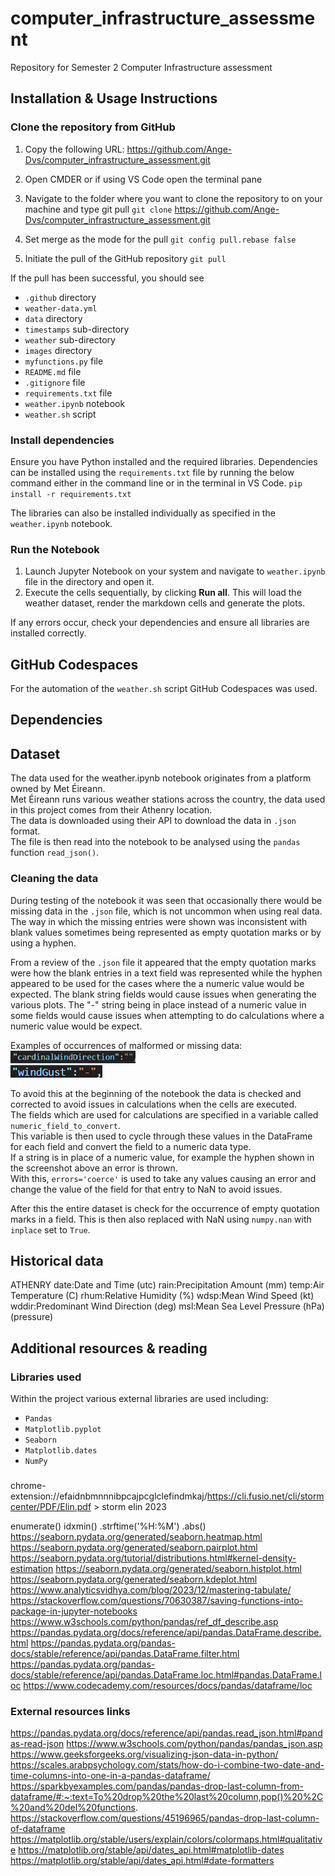 # computer_infrastructure_assessment
Repository for Semester 2 Computer Infrastructure assessment

## Installation & Usage Instructions

### Clone the repository from GitHub

1. Copy the following URL:
https://github.com/Ange-Dvs/computer_infrastructure_assessment.git

1. Open CMDER or if using VS Code open the terminal pane

1. Navigate to the folder where you want to clone the repository to on your machine and type git pull
``git clone`` https://github.com/Ange-Dvs/computer_infrastructure_assessment.git

1. Set merge as the mode for the pull
``git config pull.rebase false``

1. Initiate the pull of the GitHub repository
``git pull``

If the pull has been successful, you should see   
- ``.github`` directory 
- ``weather-data.yml``
- ``data`` directory 
- ``timestamps`` sub-directory 
- ``weather`` sub-directory
- ``images`` directory
- ``myfunctions.py`` file
- ``README.md`` file
- ``.gitignore`` file
- ``requirements.txt`` file
- ``weather.ipynb`` notebook
- ``weather.sh`` script

### Install dependencies

Ensure you have Python installed and the required libraries. 
Dependencies can be installed using the ``requirements.txt`` file by running the below command either in the command line or in the terminal in VS Code.
``pip install -r requirements.txt``

The libraries can also be installed individually as specified in the ``weather.ipynb`` notebook.

### Run the Notebook

1. Launch Jupyter Notebook on your system and navigate to ``weather.ipynb`` file in the directory and open it.
1. Execute the cells sequentially, by clicking **Run all**. This will load the weather dataset, render the markdown cells and generate the plots.

If any errors occur, check your dependencies and ensure all libraries are installed correctly.

## GitHub Codespaces

For the automation of the ``weather.sh`` script GitHub Codespaces was used.  

## Dependencies

## Dataset

The data used for the weather.ipynb notebook originates from a platform owned by Met Éireann.  
Met Éireann runs various weather stations across the country, the data used in this project comes from their Athenry location.  
The data is downloaded using their API to download the data in ``.json`` format.  
The file is then read into the notebook to be analysed using the ``pandas`` function ``read_json()``.  

### Cleaning the data 

During testing of the notebook it was seen that occasionally there would be missing data in the ``.json`` file, which is not uncommon when using real data.  
The way in which the missing entries were shown was inconsistent with blank values sometimes being represented as empty quotation marks or by using a hyphen.  

From a review of the ``.json`` file it appeared that the empty quotation marks were how the blank entries in a text field was represented while the hyphen appeared to be used for the cases where the a numeric value would be expected. The blank string fields would cause issues when generating the various plots. The "-" string being in place instead of a numeric value in some fields would cause issues when attempting to do calculations where a numeric value would be expect.  

Examples of occurrences of malformed or missing data:  
![Example of empty field with empty quotation marks](images/blank_empty_value_quotations.png)   
![Example of empty field with empty hyphen](images/blank_empty_value_hyphen.png)    

To avoid this at the beginning of the notebook the data is checked and corrected to avoid issues in calculations when the cells are executed.  
The fields which are used for calculations are specified in a variable called ``numeric_field_to_convert``.  
This variable is then used to cycle through these values in the DataFrame for each field and convert the field to a numeric data type.  
If a string is in place of a numeric value, for example the hyphen shown in the screenshot above an error is thrown.  
With this, ``errors='coerce'`` is used to take any values causing an error and change the value of the field for that entry to NaN to avoid issues.

After this the entire dataset is check for the occurrence of empty quotation marks in a field. This is then also replaced with NaN using ``numpy.nan`` with ``inplace`` set to ``True``.  

## Historical data 
ATHENRY
date:Date and Time (utc)
rain:Precipitation Amount (mm)
temp:Air Temperature (C)
rhum:Relative Humidity (%)
wdsp:Mean Wind Speed (kt)
wddir:Predominant Wind Direction (deg)
msl:Mean Sea Level Pressure (hPa) (pressure) 


## Additional resources & reading

### Libraries used

Within the project various external libraries are used including: 

- ``Pandas``
- ``Matplotlib.pyplot``
- ``Seaborn``
- ``Matplotlib.dates``
- ``NumPy``


###

chrome-extension://efaidnbmnnnibpcajpcglclefindmkaj/https://cli.fusio.net/cli/stormcenter/PDF/Elin.pdf > storm elin 2023

enumerate()
idxmin()
.strftime('%H:%M')
.abs()
https://seaborn.pydata.org/generated/seaborn.heatmap.html
https://seaborn.pydata.org/generated/seaborn.pairplot.html
https://seaborn.pydata.org/tutorial/distributions.html#kernel-density-estimation
https://seaborn.pydata.org/generated/seaborn.histplot.html
https://seaborn.pydata.org/generated/seaborn.kdeplot.html
https://www.analyticsvidhya.com/blog/2023/12/mastering-tabulate/
https://stackoverflow.com/questions/70630387/saving-functions-into-package-in-jupyter-notebooks
https://www.w3schools.com/python/pandas/ref_df_describe.asp
https://pandas.pydata.org/docs/reference/api/pandas.DataFrame.describe.html
https://pandas.pydata.org/pandas-docs/stable/reference/api/pandas.DataFrame.filter.html
https://pandas.pydata.org/pandas-docs/stable/reference/api/pandas.DataFrame.loc.html#pandas.DataFrame.loc
https://www.codecademy.com/resources/docs/pandas/dataframe/loc





### External resources links
https://pandas.pydata.org/docs/reference/api/pandas.read_json.html#pandas-read-json
https://www.w3schools.com/python/pandas/pandas_json.asp
https://www.geeksforgeeks.org/visualizing-json-data-in-python/
https://scales.arabpsychology.com/stats/how-do-i-combine-two-date-and-time-columns-into-one-in-a-pandas-dataframe/
https://sparkbyexamples.com/pandas/pandas-drop-last-column-from-dataframe/#:~:text=To%20drop%20the%20last%20column,pop()%20%2C%20and%20del%20functions.
https://stackoverflow.com/questions/45196965/pandas-drop-last-column-of-dataframe
https://matplotlib.org/stable/users/explain/colors/colormaps.html#qualitative
https://matplotlib.org/stable/api/dates_api.html#matplotlib-dates
https://matplotlib.org/stable/api/dates_api.html#date-formatters